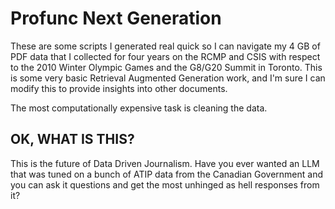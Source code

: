 # Profunc Next Generation

These are some scripts I generated real quick so I can navigate my 4 GB of PDF data that I collected for four years on the RCMP and CSIS with
respect to the 2010 Winter Olympic Games and the G8/G20 Summit in Toronto.  This is some very basic Retrieval Augmented Generation work, and 
I'm sure I can modify this to provide insights into other documents.

The most computationally expensive task is cleaning the data.

## OK, WHAT IS THIS?

This is the future of Data Driven Journalism.  Have you ever wanted an LLM that was tuned on a bunch of ATIP data from the Canadian Government
and you can ask it questions and get the most unhinged as hell responses from it? 
